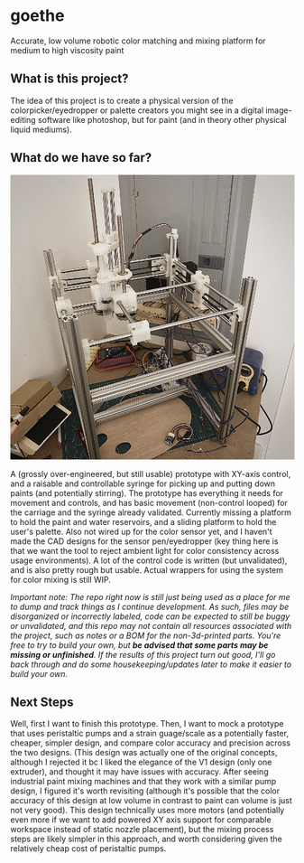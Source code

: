 # goethe
Accurate, low volume robotic color matching and mixing platform for medium to high viscosity paint

## What is this project?
The idea of this project is to create a physical version of the colorpicker/eyedropper or
palette creators you might see in a digital image-editing software like photoshop, but for paint
(and in theory other physical liquid mediums).

## What do we have so far?
![v1 prototype](/images/11_15_2020.bmp)

A (grossly over-engineered, but still usable) prototype with XY-axis control, and a raisable and controllable syringe for picking up and putting down paints (and potentially stirring). The prototype has everything it needs for movement and controls, and has basic movement (non-control looped) for the carriage and the syringe already validated. Currently missing a platform to hold the paint and water reservoirs, and a sliding platform to hold the user's palette. Also not wired up for the color sensor yet, and I haven't made the CAD designs for the sensor pen/eyedropper (key thing here is that we want the tool to reject ambient light for color consistency across usage environments). A lot of the control code is written (but unvalidated), and is also pretty rough but usable. Actual wrappers for using the system for color mixing is still WIP.

*Important note: The repo right now is still just being used as a place for me to dump and track things as I continue development. As such, files may be disorganized or incorrectly labeled, code can be expected to still be buggy or unvalidated, and this repo may not contain all resources associated with the project, such as notes or a BOM for the non-3d-printed parts. You're free to try to build your own, but **be advised that some parts may be missing or unfinished**. If the results of this project turn out good, I'll go back through and do some housekeeping/updates later to make it easier to build your own.*

## Next Steps
Well, first I want to finish this prototype. Then, I want to mock a prototype that uses peristaltic pumps and a strain guage/scale as a 
potentially faster, cheaper, simpler design, and compare color accuracy and precision across the two designs. (This design was actually one of
the original concepts, although I rejected it bc I liked the elegance of the V1 design (only one extruder), and thought it may have issues with
accuracy. After seeing industrial paint mixing machines and that they work with a similar pump design, I figured it's worth revisiting (although it's
possible that the color accuracy of this design at low volume in contrast to paint can volume is just not very good). This design technically uses
more motors (and potentially even more if we want to add powered XY axis support for comparable workspace instead of static nozzle placement),
but the mixing process steps are likely simpler in this approach, and worth considering given the relatively cheap cost of peristaltic pumps.